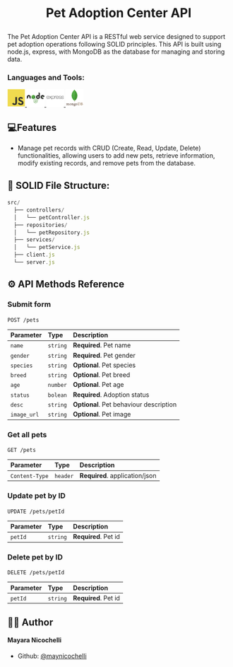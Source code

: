 # <p align="center">Pet Adoption Center API</p>

The Pet Adoption Center API is a RESTful web service designed to support pet adoption operations following SOLID principles. This API is built using node.js, express, with MongoDB as the database for managing and storing data.

### Languages and Tools:
<p align="left">
<a href="https://developer.mozilla.org/en-US/docs/Web/JavaScript" target="_blank" rel="noreferrer"> <img src="https://raw.githubusercontent.com/devicons/devicon/master/icons/javascript/javascript-original.svg" alt="javascript" width="40" height="40"/> </a>
<a href="https://nodejs.org" target="_blank" rel="noreferrer"> <img src="https://raw.githubusercontent.com/devicons/devicon/master/icons/nodejs/nodejs-original-wordmark.svg" alt="nodejs" width="40" height="40"/>
</a>
<a href="https://expressjs.com" target="_blank" rel="noreferrer"> <img src="https://raw.githubusercontent.com/devicons/devicon/master/icons/express/express-original-wordmark.svg" alt="express" width="40" height="40"/> </a>
<a href="https://www.mongodb.com/" target="_blank" rel="noreferrer"> <img src="https://raw.githubusercontent.com/devicons/devicon/master/icons/mongodb/mongodb-original-wordmark.svg" alt="mongodb" width="40" height="40"/> </a>
</p>

## 💻Features    
- Manage pet records with CRUD (Create, Read, Update, Delete) functionalities, allowing users to add new pets, retrieve information, modify existing records, and remove pets from the database.

## 📁 SOLID File Structure:
```js
src/
  ├── controllers/
  │   └── petController.js
  ├── repositories/
  │   └── petRepository.js
  ├── services/
  │   └── petService.js
  ├── client.js
  └── server.js
```

## ⚙️ API Methods Reference

### Submit form
```http
POST /pets
```
| Parameter | Type     | Description                |
| :-------- | :------- | :------------------------- |
| `name`   | `string` | **Required**. Pet name    |
| `gender`  | `string` | **Required**. Pet gender   |
| `species`| `string` | **Optional**. Pet species |
| `breed`| `string` | **Optional**. Pet breed |
| `age`| `number` | **Optional**. Pet age |
| `status`| `bolean` | **Required**. Adoption status |
| `desc`| `string` | **Optional**. Pet behaviour description |
| `image_url`| `string` | **Optional**. Pet image |

### Get all pets
```http
GET /pets
```

| Parameter | Type     | Description                       |
| :-------- | :------- | :-------------------------------- |
| `Content-Type` | `header` | **Required**. application/json |

### Update pet by ID
```http
UPDATE /pets/petId
```

| Parameter | Type     | Description                       |
| :-------- | :------- | :-------------------------------- |
| `petId` | `string` | **Required**. Pet id |

### Delete pet by ID
```http
DELETE /pets/petId
```

| Parameter | Type     | Description                       |
| :-------- | :------- | :-------------------------------- |
| `petId` | `string` | **Required**. Pet id |
        

## 👩‍💻 Author
#### Mayara Nicochelli
- Github: [@maynicochelli](https://github.com/maynicochelli)
